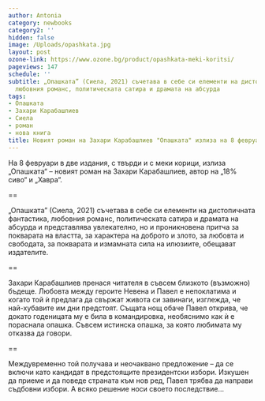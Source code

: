 ```yaml
---
author: Antonia
category: newbooks
category2: ''
hidden: false
image: /Uploads/opashkata.jpg
layout: post
ozone-link: https://www.ozone.bg/product/opashkata-meki-koritsi/
pageviews: 147
schedule: ''
subtitle: „Опашката” (Сиела, 2021) съчетава в себе си елементи на дистопичната фантастика,
  любовния романс, политическата сатира и драмата на абсурда
tags:
- Опашката
- Захари Карабашлиев
- Сиела
- роман
- нова книга
title: Новият роман на Захари Карабашлиев "Опашката" излиза на 8 февруари
---
```


На 8 февруари в две издания, с твърди и с меки корици, излиза „Опашката“ – новият роман на Захари Карабашлиев, автор на „18% сиво“ и „Хавра“. 

\==

„Опашката” (Сиела, 2021) съчетава в себе си елементи на дистопичната фантастика, любовния романс, политическата сатира и драмата на абсурда и представлява увлекателно, но и проникновена притча за покварата на властта, за характера на доброто и злото, за любовта и свободата, за покварата и измамната сила на илюзиите, обещават издателите.

\==

Захари Карабашлиев пренася читателя в съвсем близкото (възможно) бъдеще. Любовта между героите Невена и Павел е непоклатима и когато той ѝ предлага да свържат живота си завинаги, изглежда, че най-хубавите им дни предстоят. Същата нощ обаче Павел открива, че докато годеницата му е била в командировка, необяснимо как ѝ е пораснала опашка. Съвсем истинска опашка, за която любимата му отказва да говори.

\==

Междувременно той получава и неочаквано предложение – да се включи като кандидат в предстоящите президентски избори. Изкушен да приеме и да поведе страната към нов ред, Павел трябва да направи съдбовни избори. А всяко решение носи своето последствие...